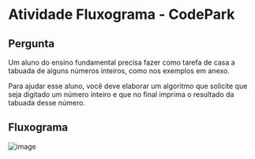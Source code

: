 # Atividade Fluxograma - CodePark

## Pergunta
Um aluno do ensino fundamental precisa fazer como tarefa de casa a tabuada de alguns números inteiros, como nos exemplos em anexo.

Para ajudar esse aluno, você deve elaborar um algoritmo que solicite que seja digitado um número inteiro e que no final imprima o resultado da tabuada desse número.


## Fluxograma
![image](https://github.com/pedro-varela1/CursoFAP-SoftexPernambuco/assets/93870597/bda2b25c-edbf-4fc8-8549-bd8117c11cc1)
